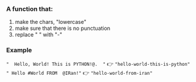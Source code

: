 ### A function that:
1) make the chars, "lowercase"
2) make sure that there is no punctuation
3) replace " " with "-"

### Example
`"  Hello, World! This is PYTHON!@.  "` 👉 `"hello-world-this-is-python"`<br>
`" Hello #World FROM  @IRan!"` 👉 `"hello-world-from-iran"`
